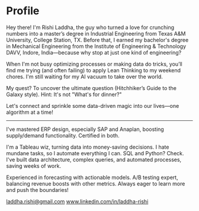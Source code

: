 # Profile

Hey there! I'm Rishi Laddha, the guy who turned a love for crunching numbers into a master’s degree in Industrial Engineering from Texas A&M University, College Station, TX. Before that, I earned my bachelor's degree in Mechanical Engineering from the Institute of Engineering & Technology DAVV, Indore, India—because why stop at just one kind of engineering?

When I'm not busy optimizing processes or making data do tricks, you’ll find me trying (and often failing) to apply Lean Thinking to my weekend chores. I'm still waiting for my AI vacuum to take over the world.

My quest? To uncover the ultimate question (Hitchhiker’s Guide to the Galaxy style). Hint: It's not "What's for dinner?"

Let's connect and sprinkle some data-driven magic into our lives—one algorithm at a time!

---

I've mastered ERP design, especially SAP and Anaplan, boosting supply/demand functionality. Certified in both.

I'm a Tableau wiz, turning data into money-saving decisions. I hate mundane tasks, so I automate everything I can. SQL and Python? Check. I've built data architecture, complex queries, and automated processes, saving weeks of work.

Experienced in forecasting with actionable models. A/B testing expert, balancing revenue boosts with other metrics. Always eager to learn more and push the boundaries!




laddha.rishi@gmail.com
www.linkedin.com/in/laddha-rishi

